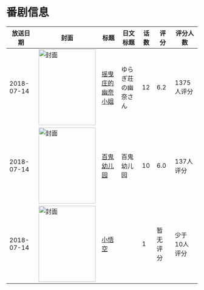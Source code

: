 # 番剧信息

|放送日期|封面|标题|日文标题|话数|评分|评分人数|
|---|---|---|---|---|---|---|
|2018-07-14|<img src="//lain.bgm.tv/pic/cover/c/64/97/228969_D04g0.jpg" alt="封面" style="width:150px;height:200px;object-fit:cover;">|[摇曳庄的幽奈小姐](https://bangumi.tv/subject/228969)|ゆらぎ荘の幽奈さん|12|6.2|1375人评分|
|2018-07-14|<img src="//lain.bgm.tv/pic/cover/c/82/41/253831_qQj0A.jpg" alt="封面" style="width:150px;height:200px;object-fit:cover;">|[百鬼幼儿园](https://bangumi.tv/subject/253831)|百鬼幼儿园|10|6.0|137人评分|
|2018-07-14|<img src="//lain.bgm.tv/pic/cover/c/10/29/254784_R6KU4.jpg" alt="封面" style="width:150px;height:200px;object-fit:cover;">|[小悟空](https://bangumi.tv/subject/254784)||1|暂无评分|少于10人评分|
